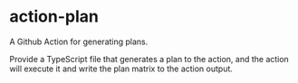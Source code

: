 # action-plan

A Github Action for generating plans.

Provide a TypeScript file that generates a plan to the action, and the action
will execute it and write the plan matrix to the action output.
